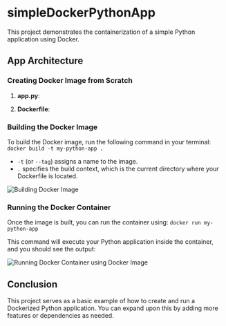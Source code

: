 # simpleDockerPythonApp

This project demonstrates the containerization of a simple Python application using Docker.

## App Architecture

### Creating Docker Image from Scratch

1. **app.py**: 

2. **Dockerfile**:

### Building the Docker Image

To build the Docker image, run the following command in your terminal: `docker build -t my-python-app .` 

- `-t` (or `--tag`) assigns a name to the image.
- `.` specifies the build context, which is the current directory where your Dockerfile is located.

![Building Docker Image](https://github.com/tahir007malik/simpleDockerPythonApp/Docs/building-docker-image.png) 

### Running the Docker Container

Once the image is built, you can run the container using: `docker run my-python-app`

This command will execute your Python application inside the container, and you should see the output:

![Running Docker Container using Docker Image](https://github.com/tahir007malik/simpleDockerPythonApp/Docs/running-docker-container-using-image-that-we-build.png)

## Conclusion

This project serves as a basic example of how to create and run a Dockerized Python application. You can expand upon this by adding more features or dependencies as needed.